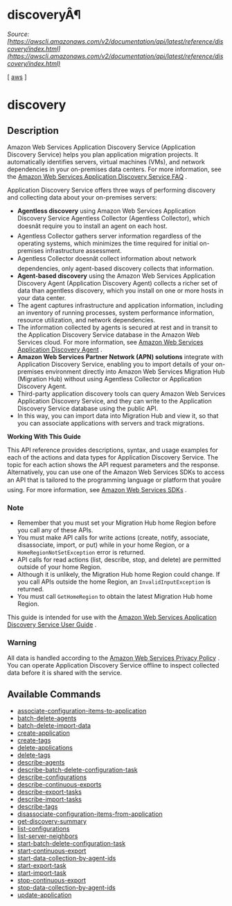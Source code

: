 # discoveryÂ¶

*Source: [https://awscli.amazonaws.com/v2/documentation/api/latest/reference/discovery/index.html](https://awscli.amazonaws.com/v2/documentation/api/latest/reference/discovery/index.html)*

[ [aws](https://awscli.amazonaws.com/v2/documentation/api/latest/reference/index.html#cli-aws) ]

# discovery

## Description

Amazon Web Services Application Discovery Service (Application Discovery Service) helps you plan application migration projects. It automatically identifies servers, virtual machines (VMs), and network dependencies in your on-premises data centers. For more information, see the [Amazon Web Services Application Discovery Service FAQ](http://aws.amazon.com/application-discovery/faqs/) .

Application Discovery Service offers three ways of performing discovery and collecting data about your on-premises servers:

- **Agentless discovery** using Amazon Web Services Application Discovery Service Agentless Collector (Agentless Collector), which doesnât require you to install an agent on each host.
- Agentless Collector gathers server information regardless of the operating systems, which minimizes the time required for initial on-premises infrastructure assessment.
- Agentless Collector doesnât collect information about network dependencies, only agent-based discovery collects that information.
- **Agent-based discovery** using the Amazon Web Services Application Discovery Agent (Application Discovery Agent) collects a richer set of data than agentless discovery, which you install on one or more hosts in your data center.
- The agent captures infrastructure and application information, including an inventory of running processes, system performance information, resource utilization, and network dependencies.
- The information collected by agents is secured at rest and in transit to the Application Discovery Service database in the Amazon Web Services cloud. For more information, see [Amazon Web Services Application Discovery Agent](https://docs.aws.amazon.com/application-discovery/latest/userguide/discovery-agent.html) .
- **Amazon Web Services Partner Network (APN) solutions** integrate with Application Discovery Service, enabling you to import details of your on-premises environment directly into Amazon Web Services Migration Hub (Migration Hub) without using Agentless Collector or Application Discovery Agent.
- Third-party application discovery tools can query Amazon Web Services Application Discovery Service, and they can write to the Application Discovery Service database using the public API.
- In this way, you can import data into Migration Hub and view it, so that you can associate applications with servers and track migrations.

**Working With This Guide**

This API reference provides descriptions, syntax, and usage examples for each of the actions and data types for Application Discovery Service. The topic for each action shows the API request parameters and the response. Alternatively, you can use one of the Amazon Web Services SDKs to access an API that is tailored to the programming language or platform that youâre using. For more information, see [Amazon Web Services SDKs](http://aws.amazon.com/tools/#SDKs) .

### Note

- Remember that you must set your Migration Hub home Region before you call any of these APIs.
- You must make API calls for write actions (create, notify, associate, disassociate, import, or put) while in your home Region, or a `HomeRegionNotSetException` error is returned.
- API calls for read actions (list, describe, stop, and delete) are permitted outside of your home Region.
- Although it is unlikely, the Migration Hub home Region could change. If you call APIs outside the home Region, an `InvalidInputException` is returned.
- You must call `GetHomeRegion` to obtain the latest Migration Hub home Region.

This guide is intended for use with the [Amazon Web Services Application Discovery Service User Guide](https://docs.aws.amazon.com/application-discovery/latest/userguide/) .

### Warning

All data is handled according to the [Amazon Web Services Privacy Policy](https://aws.amazon.com/privacy/) . You can operate Application Discovery Service offline to inspect collected data before it is shared with the service.

## Available Commands

- [associate-configuration-items-to-application](https://awscli.amazonaws.com/v2/documentation/api/latest/reference/discovery/associate-configuration-items-to-application.html)
- [batch-delete-agents](https://awscli.amazonaws.com/v2/documentation/api/latest/reference/discovery/batch-delete-agents.html)
- [batch-delete-import-data](https://awscli.amazonaws.com/v2/documentation/api/latest/reference/discovery/batch-delete-import-data.html)
- [create-application](https://awscli.amazonaws.com/v2/documentation/api/latest/reference/discovery/create-application.html)
- [create-tags](https://awscli.amazonaws.com/v2/documentation/api/latest/reference/discovery/create-tags.html)
- [delete-applications](https://awscli.amazonaws.com/v2/documentation/api/latest/reference/discovery/delete-applications.html)
- [delete-tags](https://awscli.amazonaws.com/v2/documentation/api/latest/reference/discovery/delete-tags.html)
- [describe-agents](https://awscli.amazonaws.com/v2/documentation/api/latest/reference/discovery/describe-agents.html)
- [describe-batch-delete-configuration-task](https://awscli.amazonaws.com/v2/documentation/api/latest/reference/discovery/describe-batch-delete-configuration-task.html)
- [describe-configurations](https://awscli.amazonaws.com/v2/documentation/api/latest/reference/discovery/describe-configurations.html)
- [describe-continuous-exports](https://awscli.amazonaws.com/v2/documentation/api/latest/reference/discovery/describe-continuous-exports.html)
- [describe-export-tasks](https://awscli.amazonaws.com/v2/documentation/api/latest/reference/discovery/describe-export-tasks.html)
- [describe-import-tasks](https://awscli.amazonaws.com/v2/documentation/api/latest/reference/discovery/describe-import-tasks.html)
- [describe-tags](https://awscli.amazonaws.com/v2/documentation/api/latest/reference/discovery/describe-tags.html)
- [disassociate-configuration-items-from-application](https://awscli.amazonaws.com/v2/documentation/api/latest/reference/discovery/disassociate-configuration-items-from-application.html)
- [get-discovery-summary](https://awscli.amazonaws.com/v2/documentation/api/latest/reference/discovery/get-discovery-summary.html)
- [list-configurations](https://awscli.amazonaws.com/v2/documentation/api/latest/reference/discovery/list-configurations.html)
- [list-server-neighbors](https://awscli.amazonaws.com/v2/documentation/api/latest/reference/discovery/list-server-neighbors.html)
- [start-batch-delete-configuration-task](https://awscli.amazonaws.com/v2/documentation/api/latest/reference/discovery/start-batch-delete-configuration-task.html)
- [start-continuous-export](https://awscli.amazonaws.com/v2/documentation/api/latest/reference/discovery/start-continuous-export.html)
- [start-data-collection-by-agent-ids](https://awscli.amazonaws.com/v2/documentation/api/latest/reference/discovery/start-data-collection-by-agent-ids.html)
- [start-export-task](https://awscli.amazonaws.com/v2/documentation/api/latest/reference/discovery/start-export-task.html)
- [start-import-task](https://awscli.amazonaws.com/v2/documentation/api/latest/reference/discovery/start-import-task.html)
- [stop-continuous-export](https://awscli.amazonaws.com/v2/documentation/api/latest/reference/discovery/stop-continuous-export.html)
- [stop-data-collection-by-agent-ids](https://awscli.amazonaws.com/v2/documentation/api/latest/reference/discovery/stop-data-collection-by-agent-ids.html)
- [update-application](https://awscli.amazonaws.com/v2/documentation/api/latest/reference/discovery/update-application.html)